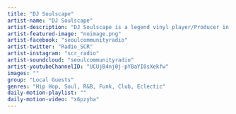 ```yaml
---
title: "DJ Soulscape"	
artist-name: "DJ Soulscape"	
artist-description: "DJ Soulscape is a legend vinyl player/Producer in Korea head honcho of the 360 Sounds imprint. Deeply influenced by ’80s hip-hop, his parent's extensive collection of soul vinyl, and his engineering background, the musician is a culmination of diversity and contrast. Korean underground music scene cannot be explained without him. He has performed with DJ Young Guru, Illa J, and LEFTO, to name a few. Soulscape composes and arranges electronic symphonies reminiscent of K-pop, yet innovative in style and genre. "	
artist-featured-image: "noimage.png"	
artist-facebook: "seoulcommunityradio"	
artist-twitter: "Radio_SCR"	
artist-instagram: "scr_radio"	
artist-soundcloud: "seoulcommunityradio"	
artist-youtubeChannelID: "UCUjB4nj0j-pYBaYI0sXekfw"	
images: ""	
group: "Local Guests"	
genres: "Hip Hop, Soul, R&B, Funk, Club, Eclectic"	
daily-motion-playlist: ""	
daily-motion-video: "x6pzyha"		
---
```


